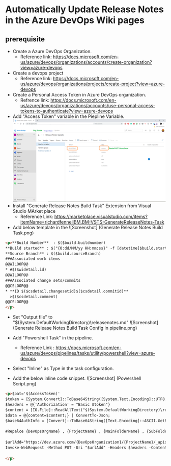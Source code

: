 # Automatically Update Release Notes in the Azure DevOps Wiki pages
## prerequisite 

- Create a Azure DevOps Organization.
  - Reference link: https://docs.microsoft.com/en-us/azure/devops/organizations/accounts/create-organization?view=azure-devops
- Create a devops project
  - Reference link: https://docs.microsoft.com/en-us/azure/devops/organizations/projects/create-project?view=azure-devops
- Create a Personal Access Token in Azure DevOps organization. 
  - Refrence link: https://docs.microsoft.com/en-us/azure/devops/organizations/accounts/use-personal-access-tokens-to-authenticate?view=azure-devops
- Add "Access Token" variable in the Piepline Variable.
![Screenshot](SetAccesssToken.png)
- Install "Generate Release Notes Build Task" Extension from Visual Studio MArket place
  - Reference Link: https://marketplace.visualstudio.com/items?itemName=richardfennellBM.BM-VSTS-GenerateReleaseNotes-Task
- Add below template in the 
![Screenshot] (Generate Release Notes Build Task.png)    
```html
<p>**Build Number**  : $($build.buildnumber)    
**Build started** : $("{0:dd/MM/yy HH:mm:ss}" -f [datetime]$build.startTime)     
**Source Branch** : $($build.sourceBranch)  
###Associated work items  
@@WILOOP@@  
* #$($widetail.id)
@@WILOOP@@  
###Associated change sets/commits  
@@CSLOOP@@  
* **ID $($csdetail.changesetid)$($csdetail.commitid)** 
  >$($csdetail.comment)    
@@CSLOOP@@
</p>
```

- Set "Output file" to "$(System.DefaultWorkingDirectory)\releasenotes.md"
![Screenshot] (Generate Release Notes Build Task Config in pipeline.png)


- Add "Powershell Task" in the pipeline.
  - Reference Link : https://docs.microsoft.com/en-us/azure/devops/pipelines/tasks/utility/powershell?view=azure-devops
- Select "Inline" as Type in the task configuration.
- Add the below inline code snippet.
![Screenshot] (Powershell Script.png)
```html
<p>$pat='$(AccessToken)'
$token = [System.Convert]::ToBase64String([System.Text.Encoding]::UTF8.GetBytes("PAT:$pat"))
$headers = @{'Authorization' = "Basic $token"}
$content = [IO.File]::ReadAllText("$(System.DefaultWorkingDirectory)\releasenotes.md")
$data = @{content=$content;} | ConvertTo-Json;
$base64AuthInfo = [Convert]::ToBase64String([Text.Encoding]::ASCII.GetBytes(("{0}:{1}" -f "",$basicB64Token)))

#Repalce {DevOpsOrgName} , {ProjectName} , {MainFolderName} , {SubFolder} with desired values

$urlAdd="https://dev.azure.com/{DevOpsOrganization}/{ProjectName}/_apis/wiki/wikis/{ProjectName}.wiki/pages/?path=/{MainFolderName}/{Sub folder Name 1}/(Build.buildnumber)-$(get-date -f MM-dd-yyyy_HH_mm_ss)&api-version=5.0"
Invoke-WebRequest -Method PUT -Uri "$urlAdd" -Headers $headers -ContentType "application/json" -Body "$data"

</p>
```
